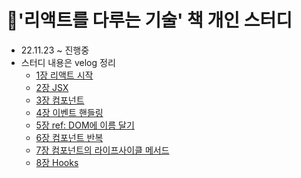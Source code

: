 # 📘'리액트를 다루는 기술' 책 개인 스터디

- 22.11.23 ~ 진행중
- 스터디 내용은 velog 정리
  - [1장 리액트 시작](https://velog.io/@function_dh/%EA%B0%9C%EC%9D%B8-%EC%8A%A4%ED%84%B0%EB%94%94-%EB%A6%AC%EC%95%A1%ED%8A%B8%EB%A5%BC-%EB%8B%A4%EB%A3%A8%EB%8A%94-%EA%B8%B0%EC%88%A0-1%EC%9E%A5-%EB%A6%AC%EC%95%A1%ED%8A%B8-%EC%8B%9C%EC%9E%91)
  - [2장 JSX](https://velog.io/@function_dh/%EA%B0%9C%EC%9D%B8-%EC%8A%A4%ED%84%B0%EB%94%94-%EB%A6%AC%EC%95%A1%ED%8A%B8%EB%A5%BC-%EB%8B%A4%EB%A3%A8%EB%8A%94-%EA%B8%B0%EC%88%A0-2%EC%9E%A5-JSX)
  - [3장 컴포넌트](https://velog.io/@function_dh/%EA%B0%9C%EC%9D%B8-%EC%8A%A4%ED%84%B0%EB%94%94-%EB%A6%AC%EC%95%A1%ED%8A%B8%EB%A5%BC-%EB%8B%A4%EB%A3%A8%EB%8A%94-%EA%B8%B0%EC%88%A0-3%EC%9E%A5-%EC%BB%B4%ED%8F%AC%EB%84%8C%ED%8A%B8)
  - [4장 이벤트 핸들링](https://velog.io/@function_dh/%EA%B0%9C%EC%9D%B8-%EC%8A%A4%ED%84%B0%EB%94%94-%EB%A6%AC%EC%95%A1%ED%8A%B8%EB%A5%BC-%EB%8B%A4%EB%A3%A8%EB%8A%94-%EA%B8%B0%EC%88%A0-4%EC%9E%A5-%EC%9D%B4%EB%B2%A4%ED%8A%B8-%ED%95%B8%EB%93%A4%EB%A7%81)
  - [5장 ref: DOM에 이름 달기](https://velog.io/@function_dh/%EA%B0%9C%EC%9D%B8-%EC%8A%A4%ED%84%B0%EB%94%94-%EB%A6%AC%EC%95%A1%ED%8A%B8%EB%A5%BC-%EB%8B%A4%EB%A3%A8%EB%8A%94-%EA%B8%B0%EC%88%A0-5%EC%9E%A5-refDOM%EC%97%90-%EC%9D%B4%EB%A6%84-%EB%8B%AC%EA%B8%B0)
  - [6장 컴포넌트 반복](https://velog.io/@function_dh/%EA%B0%9C%EC%9D%B8-%EC%8A%A4%ED%84%B0%EB%94%94-%EB%A6%AC%EC%95%A1%ED%8A%B8%EB%A5%BC-%EB%8B%A4%EB%A3%A8%EB%8A%94-%EA%B8%B0%EC%88%A0-6%EC%9E%A5-%EC%BB%B4%ED%8F%AC%EB%84%8C%ED%8A%B8-%EB%B0%98%EB%B3%B5)
  - [7장 컴포넌트의 라이프사이클 메서드](https://velog.io/@function_dh/%EA%B0%9C%EC%9D%B8-%EC%8A%A4%ED%84%B0%EB%94%94-%EB%A6%AC%EC%95%A1%ED%8A%B8%EB%A5%BC-%EB%8B%A4%EB%A3%A8%EB%8A%94-%EA%B8%B0%EC%88%A0-7%EC%9E%A5-%EC%BB%B4%ED%8F%AC%EB%84%8C%ED%8A%B8%EC%9D%98-%EB%9D%BC%EC%9D%B4%ED%94%84%EC%82%AC%EC%9D%B4%ED%81%B4-%EB%A9%94%EC%86%8C%EB%93%9C)
  - [8장 Hooks](https://velog.io/@function_dh/%EA%B0%9C%EC%9D%B8-%EC%8A%A4%ED%84%B0%EB%94%94-%EB%A6%AC%EC%95%A1%ED%8A%B8%EB%A5%BC-%EB%8B%A4%EB%A3%A8%EB%8A%94-%EA%B8%B0%EC%88%A0-8%EC%9E%A5-%EC%BB%B4%ED%8F%AC%EB%84%8C%ED%8A%B8%EC%9D%98-%EB%9D%BC%EC%9D%B4%ED%94%84%EC%82%AC%EC%9D%B4%ED%81%B4-%EB%A9%94%EC%86%8C%EB%93%9C)
